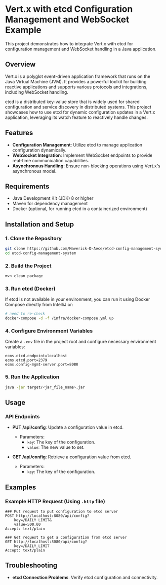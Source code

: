 # Vert.x with etcd Configuration Management and WebSocket Example

This project demonstrates how to integrate Vert.x with etcd for configuration management and WebSocket handling in a Java application.

## Overview

Vert.x is a polyglot event-driven application framework that runs on the Java Virtual Machine (JVM). It provides a powerful toolkit for building reactive applications and supports various protocols and integrations, including WebSocket handling.

etcd is a distributed key-value store that is widely used for shared configuration and service discovery in distributed systems. This project showcases how to use etcd for dynamic configuration updates in a Vert.x application, leveraging its watch feature to reactively handle changes.

## Features

- **Configuration Management**: Utilize etcd to manage application configuration dynamically.
- **WebSocket Integration**: Implement WebSocket endpoints to provide real-time communication capabilities.
- **Asynchronous Handling**: Ensure non-blocking operations using Vert.x's asynchronous model.

## Requirements

- Java Development Kit (JDK) 8 or higher
- Maven for dependency management
- Docker (optional, for running etcd in a containerized environment)

## Installation and Setup

### 1. Clone the Repository

```bash
git clone https://github.com/Maverick-D-Aece/etcd-config-management-system.git
cd etcd-config-management-system
```

### 2. Build the Project

```bash
mvn clean package
```

### 3. Run etcd (Docker)

If etcd is not available in your environment, you can run it using Docker Compose directly from IntelliJ or:

```bash
# need to re-check
docker-compose -d -f /infra/docker-compose.yml up 
```

### 4. Configure Environment Variables

Create a `.env` file in the project root and configure necessary environment variables:

```dotenv
ecms.etcd.endpoint=localhost
ecms.etcd.port=2379
ecms.config-mgmt-server.port=8080
```

### 5. Run the Application

```bash
java -jar target/<jar_file_name>.jar
```

## Usage

### API Endpoints

- **PUT /api/config**: Update a configuration value in etcd.
    - Parameters:
        - `key`: The key of the configuration.
        - `value`: The new value to set.

- **GET /api/config**: Retrieve a configuration value from etcd.
    - Parameters:
        - `key`: The key of the configuration.

## Examples

### Example HTTP Request (Using `.http` file)

```http
### Put request to put configuration to etcd server
POST http://localhost:8080/api/config?
    key=/DAILY_LIMIT&
    value=500.00
Accept: text/plain

### Get request to get a configuration from etcd server
GET http://localhost:8080/api/config?
    key=/DAILY_LIMIT
Accept: text/plain  
```

## Troubleshooting
- **etcd Connection Problems**: Verify etcd configuration and connectivity.
